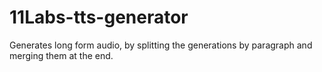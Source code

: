 # 11Labs-tts-generator
Generates long form audio, by splitting the generations by paragraph and merging them at the end.
